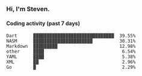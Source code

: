 ### Hi, I'm Steven.

#### Coding activity (past 7 days)
```
Dart      ▓▓▓▓▓▓▓▓▓▓▓▓▓▓▓▓▓▓▓▓▓▓▓▓▓▓▓▓▓▓  39.55%
NASM      ▓▓▓▓▓▓▓▓▓▓▓▓▓▓▓▓▓▓▓▓▓▓          30.31%
Markdown  ▓▓▓▓▓▓▓▓▓                       12.98%
other     ▓▓▓▓                             6.54%
YAML      ▓▓▓▓                             5.38%
XML       ▓▓                               2.96%
Go        ▓                                2.29%
```
